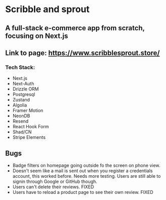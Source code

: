 # Scribble and sprout

## A full-stack e-commerce app from scratch, focusing on Next.js

## Link to page: https://www.scribblesprout.store/

### Tech Stack:

- Next.js
- Next-Auth
- Drizzle ORM
- Postgresql
- Zustand
- Algolia
- Framer Motion
- NeonDB
- Resend
- React Hook Form
- Shad/CN
- Stripe Elements

## Bugs

- Badge filters on homepage going outside fo the screen on phone view.
- Doesn't seem like a mail is sent out when you register a credentials account, this worked before. Needs more testing. Users are still able to signin through Google or GitHub though.
- Users can't delete their reviews. FIXED
- Users have to reload a product page to see their own review. FIXED
